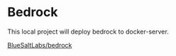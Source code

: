 # Bedrock

This local project will deploy bedrock to docker-server.

[BlueSaltLabs/bedrock](https://gitea.bluesaltlabs.com/BlueSaltLabs/bedrock)

